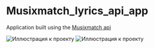 # Musixmatch_lyrics_api_app
Application built using the [Musixmatch api](https://developer.musixmatch.com)

![Иллюстрация к проекту](https://drive.google.com/uc?export=download&id=0B0YnaV77PE5TMXA5em9SM2dTVXc) 
![Иллюстрация к проекту](https://drive.google.com/uc?export=download&id=0B0YnaV77PE5TM2dOVUd2QjBoVXM)
